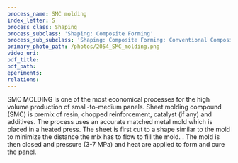 ```yaml
---
process_name: SMC molding
index_letter: S
process_class: Shaping
process_subclass: 'Shaping: Composite Forming'
process_sub_subclass: 'Shaping: Composite Forming: Conventional Composite Forming'
primary_photo_path: /photos/2054_SMC_molding.png
video_uri:
pdf_title:
pdf_path:
eperiments:
relations:
---
```


SMC MOLDING is one of the most economical processes for the high volume production of small-to-medium panels. Sheet molding compound (SMC) is premix of resin, chopped reinforcement, catalyst (if any) and additives. The process uses an accurate matched metal mold which is placed in a heated press. The sheet is first cut to a shape similar to the mold to minimize the distance the mix has to flow to fill the mold. . The mold is then closed and pressure (3-7 MPa) and heat are applied to form and cure the panel.